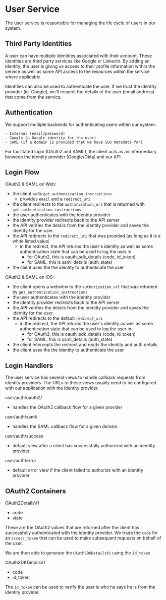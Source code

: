 User Service
============

The user service is responsible for managing the life cycle of users in our system.

Third Party Identities
----------------------

A user can have multiple identities associated with their account. These
identities are third party services like Google or Linkedin. By adding an
identity, the user is giving us access to their profile information within the
service as well as some API access to the resources within the service where
applicable.

Identities can also be used to authenticate the user. If we trust the identity
provider (ie. Google), we'll respect the details of the user (email address)
that come from the service.


Authentication
---------------

We support multiple backends for authenticating users within our system:

    - Internal (email/password)
    - Google (a Google identity for the user)
    - SAML (if a domain is provided that we have SSO metadata for)

For facilitated login (OAuth2 and SAML), the client acts as an intermediary
between the identity provider (Google/Okta) and our API.

Login Flow
-----------

OAuth2 & SAML on Web:
- the client calls `get_authentication_instructions`
    - provides `email` and a `redirect_uri`
- the client redirects to the `authorization_url` that is returned with
  `get_authentication_instructions`
- the user authenticates with the identity provider
- the identity provider redirects back to the API server
- the API verifies the details from the identity provider and saves the identity
  for the user.
- the API redirects to the `redirect_uri` that was provided (as long as it is
  a white listed value)
    - in the redirect, the API returns the user's identity as well as some
      authentication state that can be used to log the user in
      - for OAuth2, this is oauth_sdk_details (code, id_token)
      - for SAML, this is saml_details (auth_state)
- the client uses the the identity to authenticate the user

OAuth2 & SAML on iOS:
- the client opens a webview to the `authorization_url` that was returned by
  `get_authentication_instructions`
- the user authenticates with the identity provider
- the identity provider redirects back to the API server
- the API verifies the details from the identity provider and saves the identity
  for the user.
- the API redirects to the default `redirect_uri`
    - in the redirect, the API returns the user's identity as well as some
      authentication state that can be used to log the user in
      - for OAuth2, this is oauth_sdk_details (code, id_token)
      - for SAML, this is saml_details (auth_state)
- the client intercepts the redirect and reads the identity and auth details
- the client uses the the identity to authenticate the user

Login Handlers
--------------

The user service has several views to handle callback requests from identity
providers. The URLs to these views usually need to be configured with our
application with the identity provider.

user/auth/oauth2/<provider>
- handles the OAuth2 callback flow for a given provider

user/auth/saml/<domain>
- handles the SAML callback flow for a given domain

user/auth/success
- default view after a client has successfully authorized with an identity provider

user/auth/error
- default error view if the client failed to authorize with an identity provider

OAuth2 Containers
-----------------

OAuth2DetailsV1
- code
- state

These are the OAuth2 values that are returned after the client has successfully
authenticated with the identity provider. We trade the `code` for an
`access_token` that can be used to make subsequent requests on behalf of the
user.

We are then able to generate the `OAuthSDKDetailsV1` using the `id_token`

OAuthSDKDetailsV1
- code
- id\_token

The `id_token` can be used to verify the user is who he says he is from the
identity provider.
